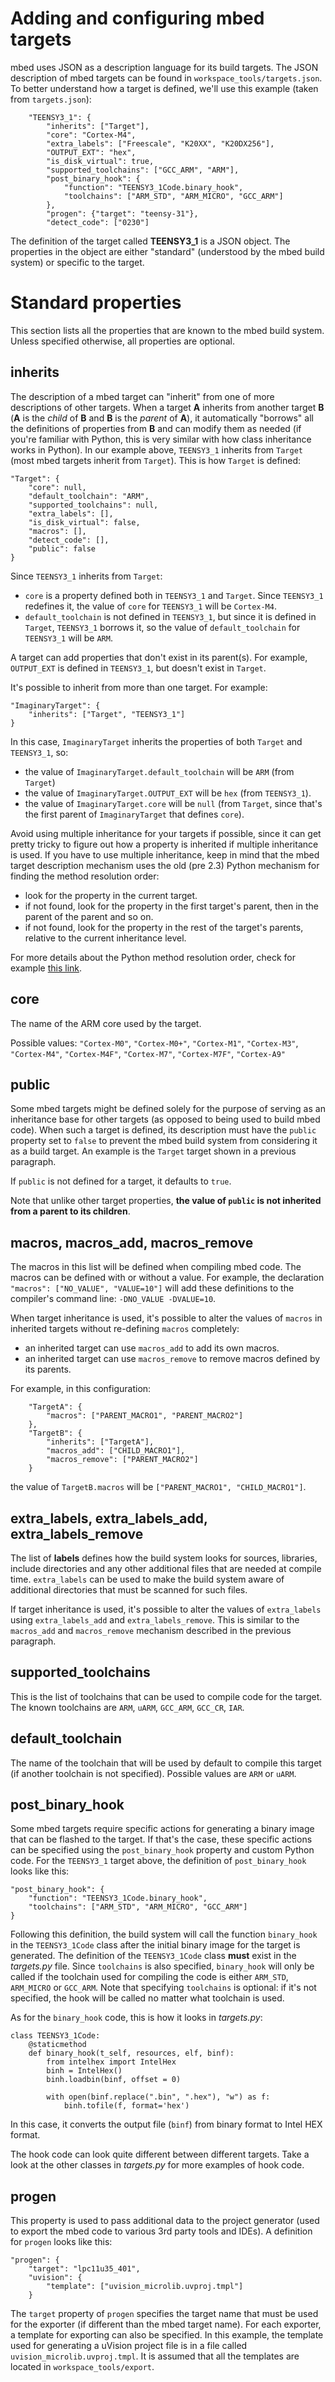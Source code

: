 # Adding and configuring mbed targets

mbed uses JSON as a description language for its build targets. The JSON description of mbed targets can be found in `workspace_tools/targets.json`. To better understand how a target is defined, we'll use this example (taken from `targets.json`):

```
    "TEENSY3_1": {
        "inherits": ["Target"],
        "core": "Cortex-M4",
        "extra_labels": ["Freescale", "K20XX", "K20DX256"],
        "OUTPUT_EXT": "hex",
        "is_disk_virtual": true,
        "supported_toolchains": ["GCC_ARM", "ARM"],
        "post_binary_hook": {
            "function": "TEENSY3_1Code.binary_hook",
            "toolchains": ["ARM_STD", "ARM_MICRO", "GCC_ARM"]
        },
        "progen": {"target": "teensy-31"},
        "detect_code": ["0230"]
```

The definition of the target called **TEENSY3_1** is a JSON object. The properties in the object are either "standard" (understood by the mbed build system) or specific to the target.

# Standard properties

This section lists all the properties that are known to the mbed build system. Unless specified otherwise, all properties are optional.

## inherits

The description of a mbed target can "inherit" from one of more descriptions of other targets. When a target **A** inherits from another target **B** (**A** is the _child_ of **B** and **B** is the _parent_ of **A**), it automatically "borrows" all the definitions of properties from **B** and can modify them as needed (if you're familiar with Python, this is very similar with how class inheritance works in Python). In our example above, `TEENSY3_1` inherits from `Target` (most mbed targets inherit from `Target`). This is how `Target` is defined:

```
"Target": {
    "core": null,
    "default_toolchain": "ARM",
    "supported_toolchains": null,
    "extra_labels": [],
    "is_disk_virtual": false,
    "macros": [],
    "detect_code": [],
    "public": false
}
```

Since `TEENSY3_1` inherits from `Target`:

- `core` is a property defined both in `TEENSY3_1` and `Target`. Since `TEENSY3_1` redefines it, the value of `core` for `TEENSY3_1` will be `Cortex-M4`.
- `default_toolchain` is not defined in `TEENSY3_1`, but since it is defined in `Target`, `TEENSY3_1` borrows it, so the value of `default_toolchain` for `TEENSY3_1` will be `ARM`.

A target can add properties that don't exist in its parent(s). For example, `OUTPUT_EXT` is defined in `TEENSY3_1`, but doesn't exist in `Target`.

It's possible to inherit from more than one target. For example:

```
"ImaginaryTarget": {
    "inherits": ["Target", "TEENSY3_1"]
}
```

In this case, `ImaginaryTarget` inherits the properties of both `Target` and `TEENSY3_1`, so:

- the value of `ImaginaryTarget.default_toolchain` will be `ARM` (from `Target`)
- the value of `ImaginaryTarget.OUTPUT_EXT` will be `hex` (from `TEENSY3_1`).
- the value of `ImaginaryTarget.core` will be `null` (from `Target`, since that's the first parent of `ImaginaryTarget` that defines `core`).

Avoid using multiple inheritance for your targets if possible, since it can get pretty tricky to figure out how a property is inherited if multiple inheritance is used. If you have to use multiple inheritance, keep in mind that the mbed target description mechanism uses the old (pre 2.3) Python mechanism for finding the method resolution order:

- look for the property in the current target.
- if not found, look for the property in the first target's parent, then in the parent of the parent and so on.
- if not found, look for the property in the rest of the target's parents, relative to the current inheritance level.

For more details about the Python method resolution order, check for example [this link](http://makina-corpus.com/blog/metier/2014/python-tutorial-understanding-python-mro-class-search-path).

## core

The name of the ARM core used by the target.

Possible values: `"Cortex-M0"`, `"Cortex-M0+"`, `"Cortex-M1"`, `"Cortex-M3"`, `"Cortex-M4"`, `"Cortex-M4F"`, `"Cortex-M7"`, `"Cortex-M7F"`, `"Cortex-A9"`

## public

Some mbed targets might be defined solely for the purpose of serving as an inheritance base for other targets (as opposed to being used to build mbed code). When such a target is defined, its description must have the `public` property set to `false` to prevent the mbed build system from considering it as a build target. An example is the `Target` target shown in a previous paragraph.

If `public` is not defined for a target, it defaults to `true`.

Note that unlike other target properties, **the value of `public` is not inherited from a parent to its children**.

## macros, macros_add, macros_remove

The macros in this list will be defined when compiling mbed code. The macros can be defined with or without a value. For example, the declaration `"macros": ["NO_VALUE", "VALUE=10"]` will add these definitions to the compiler's command line: `-DNO_VALUE -DVALUE=10`.

When target inheritance is used, it's possible to alter the values of `macros` in inherited targets without re-defining `macros` completely:

- an inherited target can use `macros_add` to add its own macros.
- an inherited target can use `macros_remove` to remove macros defined by its parents.

For example, in this configuration:

```
    "TargetA": {
        "macros": ["PARENT_MACRO1", "PARENT_MACRO2"]
    },
    "TargetB": {
        "inherits": ["TargetA"],
        "macros_add": ["CHILD_MACRO1"],
        "macros_remove": ["PARENT_MACRO2"]
    }
```

the value of `TargetB.macros` will be `["PARENT_MACRO1", "CHILD_MACRO1"]`.

## extra_labels, extra_labels_add, extra_labels_remove

The list of **labels** defines how the build system looks for sources, libraries, include directories and any other additional files that are needed at compile time. `extra_labels` can be used to make the build system aware of additional directories that must be scanned for such files.

If target inheritance is used, it's possible to alter the values of `extra_labels` using `extra_labels_add` and `extra_labels_remove`. This is similar to the `macros_add` and `macros_remove` mechanism described in the previous paragraph.

## supported_toolchains

This is the list of toolchains that can be used to compile code for the target. The known toolchains are `ARM`, `uARM`, `GCC_ARM`, `GCC_CR`, `IAR`.

## default_toolchain

The name of the toolchain that will be used by default to compile this target (if another toolchain is not specified). Possible values are `ARM` or `uARM`.

## post_binary_hook

Some mbed targets require specific actions for generating a binary image that can be flashed to the target. If that's the case, these specific actions can be specified using the `post_binary_hook` property and custom Python code. For the `TEENSY3_1` target above, the definition of `post_binary_hook` looks like this:

```
"post_binary_hook": {
    "function": "TEENSY3_1Code.binary_hook",
    "toolchains": ["ARM_STD", "ARM_MICRO", "GCC_ARM"]
}
```

Following this definition, the build system will call the function `binary_hook` in the `TEENSY3_1Code` class after the initial binary image for the target is generated. The definition of the `TEENSY3_1Code` class **must** exist in the *targets.py* file. Since `toolchains` is also specified, `binary_hook` will only be called if the toolchain used for compiling the code is either `ARM_STD`, `ARM_MICRO` or `GCC_ARM`. Note that specifying `toolchains` is optional: if it's not specified, the hook will be called no matter what toolchain is used.

As for the `binary_hook` code, this is how it looks in *targets.py*:

```
class TEENSY3_1Code:
    @staticmethod
    def binary_hook(t_self, resources, elf, binf):
        from intelhex import IntelHex
        binh = IntelHex()
        binh.loadbin(binf, offset = 0)

        with open(binf.replace(".bin", ".hex"), "w") as f:
            binh.tofile(f, format='hex')
```

In this case, it converts the output file (`binf`) from binary format to Intel HEX format.

The hook code can look quite different between different targets. Take a look at the other classes in *targets.py* for more examples of hook code.

## progen

This property is used to pass additional data to the project generator (used to export the mbed code to various 3rd party tools and IDEs). A definition for `progen` looks like this:

```
"progen": {
    "target": "lpc11u35_401",
    "uvision": {
        "template": ["uvision_microlib.uvproj.tmpl"]
    }
```

The `target` property of `progen` specifies the target name that must be used for the exporter (if different than the mbed target name).
For each exporter, a template for exporting can also be specified. In this example, the template used for generating a uVision project file is in a file called `uvision_microlib.uvproj.tmpl`. It is assumed that all the templates are located in `workspace_tools/export`.
